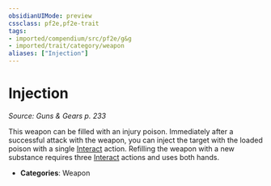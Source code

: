 ```yaml
---
obsidianUIMode: preview
cssclass: pf2e,pf2e-trait
tags:
- imported/compendium/src/pf2e/g&g
- imported/trait/category/weapon
aliases: ["Injection"]
---
```

# Injection  
*Source: Guns & Gears p. 233*  

This weapon can be filled with an injury poison. Immediately after a successful attack with the weapon, you can inject the target with the loaded poison with a single [Interact](interact.md) action. Refilling the weapon with a new substance requires three [Interact](interact.md) actions and uses both hands.

- **Categories**: Weapon